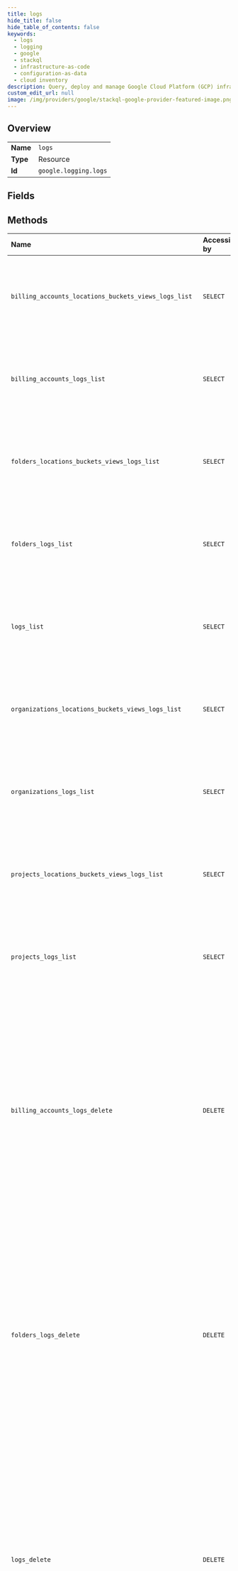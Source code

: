 ```yaml
---
title: logs
hide_title: false
hide_table_of_contents: false
keywords:
  - logs
  - logging
  - google    
  - stackql
  - infrastructure-as-code
  - configuration-as-data
  - cloud inventory
description: Query, deploy and manage Google Cloud Platform (GCP) infrastructure and resources using SQL
custom_edit_url: null
image: /img/providers/google/stackql-google-provider-featured-image.png
---
```

  
    

## Overview
<table><tbody>
<tr><td><b>Name</b></td><td><code>logs</code></td></tr>
<tr><td><b>Type</b></td><td>Resource</td></tr>
<tr><td><b>Id</b></td><td><code>google.logging.logs</code></td></tr>
</tbody></table>

## Fields
## Methods
| Name | Accessible by | Required Params | Description |
|:-----|:--------------|:----------------|:------------|
| `billing_accounts_locations_buckets_views_logs_list` | `SELECT` | `billingAccountsId, bucketsId, locationsId, viewsId` | Lists the logs in projects, organizations, folders, or billing accounts. Only logs that have entries are listed. |
| `billing_accounts_logs_list` | `SELECT` | `billingAccountsId` | Lists the logs in projects, organizations, folders, or billing accounts. Only logs that have entries are listed. |
| `folders_locations_buckets_views_logs_list` | `SELECT` | `bucketsId, foldersId, locationsId, viewsId` | Lists the logs in projects, organizations, folders, or billing accounts. Only logs that have entries are listed. |
| `folders_logs_list` | `SELECT` | `foldersId` | Lists the logs in projects, organizations, folders, or billing accounts. Only logs that have entries are listed. |
| `logs_list` | `SELECT` | `parent, parentType` | Lists the logs in projects, organizations, folders, or billing accounts. Only logs that have entries are listed. |
| `organizations_locations_buckets_views_logs_list` | `SELECT` | `bucketsId, locationsId, organizationsId, viewsId` | Lists the logs in projects, organizations, folders, or billing accounts. Only logs that have entries are listed. |
| `organizations_logs_list` | `SELECT` | `organizationsId` | Lists the logs in projects, organizations, folders, or billing accounts. Only logs that have entries are listed. |
| `projects_locations_buckets_views_logs_list` | `SELECT` | `bucketsId, locationsId, projectsId, viewsId` | Lists the logs in projects, organizations, folders, or billing accounts. Only logs that have entries are listed. |
| `projects_logs_list` | `SELECT` | `projectsId` | Lists the logs in projects, organizations, folders, or billing accounts. Only logs that have entries are listed. |
| `billing_accounts_logs_delete` | `DELETE` | `billingAccountsId, logsId` | Deletes all the log entries in a log for the _Default Log Bucket. The log reappears if it receives new entries. Log entries written shortly before the delete operation might not be deleted. Entries received after the delete operation with a timestamp before the operation will be deleted. |
| `folders_logs_delete` | `DELETE` | `foldersId, logsId` | Deletes all the log entries in a log for the _Default Log Bucket. The log reappears if it receives new entries. Log entries written shortly before the delete operation might not be deleted. Entries received after the delete operation with a timestamp before the operation will be deleted. |
| `logs_delete` | `DELETE` | `logName` | Deletes all the log entries in a log for the _Default Log Bucket. The log reappears if it receives new entries. Log entries written shortly before the delete operation might not be deleted. Entries received after the delete operation with a timestamp before the operation will be deleted. |
| `organizations_logs_delete` | `DELETE` | `logsId, organizationsId` | Deletes all the log entries in a log for the _Default Log Bucket. The log reappears if it receives new entries. Log entries written shortly before the delete operation might not be deleted. Entries received after the delete operation with a timestamp before the operation will be deleted. |
| `projects_logs_delete` | `DELETE` | `logsId, projectsId` | Deletes all the log entries in a log for the _Default Log Bucket. The log reappears if it receives new entries. Log entries written shortly before the delete operation might not be deleted. Entries received after the delete operation with a timestamp before the operation will be deleted. |
| `_billing_accounts_locations_buckets_views_logs_list` | `EXEC` | `billingAccountsId, bucketsId, locationsId, viewsId` | Lists the logs in projects, organizations, folders, or billing accounts. Only logs that have entries are listed. |
| `_billing_accounts_logs_list` | `EXEC` | `billingAccountsId` | Lists the logs in projects, organizations, folders, or billing accounts. Only logs that have entries are listed. |
| `_folders_locations_buckets_views_logs_list` | `EXEC` | `bucketsId, foldersId, locationsId, viewsId` | Lists the logs in projects, organizations, folders, or billing accounts. Only logs that have entries are listed. |
| `_folders_logs_list` | `EXEC` | `foldersId` | Lists the logs in projects, organizations, folders, or billing accounts. Only logs that have entries are listed. |
| `_logs_list` | `EXEC` | `parent, parentType` | Lists the logs in projects, organizations, folders, or billing accounts. Only logs that have entries are listed. |
| `_organizations_locations_buckets_views_logs_list` | `EXEC` | `bucketsId, locationsId, organizationsId, viewsId` | Lists the logs in projects, organizations, folders, or billing accounts. Only logs that have entries are listed. |
| `_organizations_logs_list` | `EXEC` | `organizationsId` | Lists the logs in projects, organizations, folders, or billing accounts. Only logs that have entries are listed. |
| `_projects_locations_buckets_views_logs_list` | `EXEC` | `bucketsId, locationsId, projectsId, viewsId` | Lists the logs in projects, organizations, folders, or billing accounts. Only logs that have entries are listed. |
| `_projects_logs_list` | `EXEC` | `projectsId` | Lists the logs in projects, organizations, folders, or billing accounts. Only logs that have entries are listed. |
